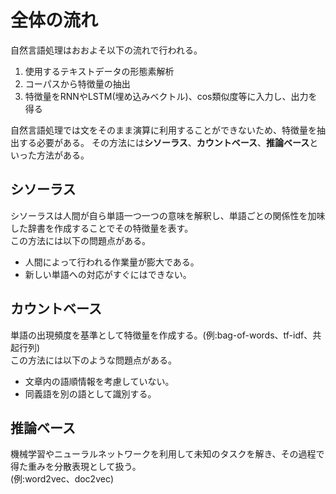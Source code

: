 # 全体の流れ
自然言語処理はおおよそ以下の流れで行われる。  
1. 使用するテキストデータの形態素解析
2. コーパスから特徴量の抽出
3. 特徴量をRNNやLSTM(埋め込みベクトル)、cos類似度等に入力し、出力を得る

自然言語処理では文をそのまま演算に利用することができないため、特徴量を抽出する必要がある。
その方法には**シソーラス**、**カウントベース**、**推論ベース**といった方法がある。
## シソーラス
シソーラスは人間が自ら単語一つ一つの意味を解釈し、単語ごとの関係性を加味した辞書を作成することでその特徴量を表す。  
この方法には以下の問題点がある。
- 人間によって行われる作業量が膨大である。
- 新しい単語への対応がすぐにはできない。
## カウントベース
単語の出現頻度を基準として特徴量を作成する。(例:bag-of-words、tf-idf、共起行列)  
この方法には以下のような問題点がある。
- 文章内の語順情報を考慮していない。
- 同義語を別の語として識別する。
## 推論ベース
機械学習やニューラルネットワークを利用して未知のタスクを解き、その過程で得た重みを分散表現として扱う。  
(例:word2vec、doc2vec)


